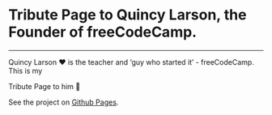 # Tribute Page to Quincy Larson, the Founder of freeCodeCamp.


---
Quincy Larson ❤️ is the teacher and ‘guy who started it’ - freeCodeCamp. This is my 

Tribute Page to him 💎

See the project on [Github Pages](https://hacking-nassa-with-html.github.io/Tribute_Page).
